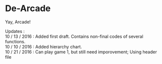 # De-Arcade
Yay, Arcade!

Updates : </br>
10 / 13 / 2016 : Added first draft. Contains non-final codes of several functions. </br>
10 / 10 / 2016 : Added hierarchy chart. </br>
10 / 21 / 2016 : Can play game 1, but still need imporovement; Using header file </br>
